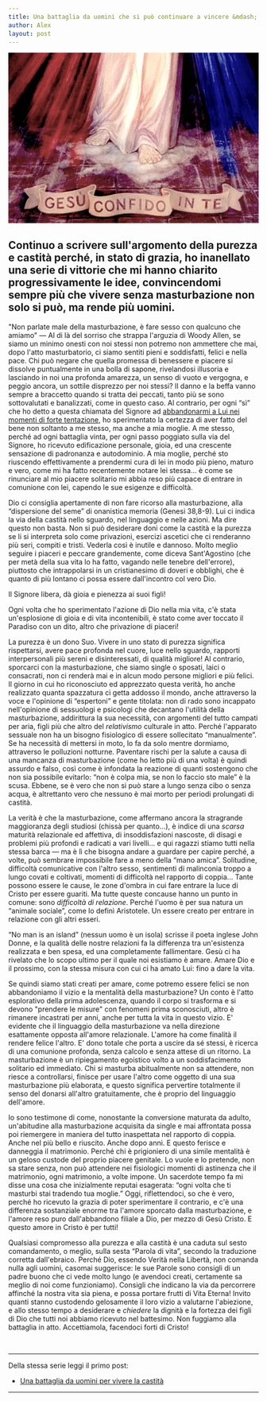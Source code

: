 ```yaml
---
title: Una battaglia da uomini che si può continuare a vincere &mdash; la purezza permanente 
author: Alex
layout: post
---
```


![](/img/posts/gesu-confido-in-te.jpg)
 
## Continuo a scrivere sull'argomento della purezza e castità perché, in stato di grazia, ho inanellato una serie di vittorie che mi hanno chiarito progressivamente le idee, convincendomi sempre più che vivere senza masturbazione non solo si può, ma rende più uomini.
 
 
 
"Non parlate male della masturbazione, è fare sesso con qualcuno che amiamo" &mdash; Al di là del sorriso che strappa l'arguzia di Woody Allen, se siamo un minimo onesti con noi stessi non potremo non ammettere che mai, dopo l'atto masturbatorio, ci siamo sentiti pieni e soddisfatti, felici e nella pace. Chi può negare che quella promessa di benessere e piacere si dissolve puntualmente in una bolla di sapone, rivelandosi illusoria e lasciando in noi una profonda amarezza, un senso di vuoto e vergogna, e peggio ancora, un sottile disprezzo per noi stessi? Il danno e la beffa vanno sempre a braccetto quando si tratta dei peccati, tanto più se sono sottovalutati e banalizzati, come in questo caso. Al contrario, per ogni “sì” che ho detto a questa chiamata del Signore ad [abbandonarmi a Lui nei momenti di forte tentazione](http://5p2p.it/2013/07/18/battaglia-da-uomini-castita.html), ho sperimentato la certezza di aver fatto del bene non soltanto a me stesso, ma anche a mia moglie. A me stesso, perché ad ogni battaglia vinta, per ogni passo poggiato sulla via del Signore, ho ricevuto edificazione personale, gioia, ed una crescente sensazione di padronanza e autodominio. A mia moglie, perché sto riuscendo effettivamente a prendermi cura di lei in modo più pieno, maturo e vero, come mi ha fatto recentemente notare lei stessa... è come se rinunciare al mio piacere solitario mi abbia reso più capace di entrare in comunione con lei, capendo le sue esigenze e difficoltà. 
 
Dio ci consiglia apertamente di non fare ricorso alla masturbazione, alla “dispersione del seme” di onanistica memoria (Genesi 38,8-9). Lui ci indica la via della castità nello sguardo, nel linguaggio e nelle azioni. Ma dire questo non basta. Non si può desiderare doni come la castità e la purezza se li si interpreta solo come privazioni, esercizi ascetici che ci renderanno più seri, compiti e tristi. Vederla così è inutile e dannoso. Molto meglio seguire i piaceri e peccare grandemente, come diceva Sant'Agostino (che per metà della sua vita lo ha fatto, vagando nelle tenebre dell'errore), piuttosto che intrappolarsi in un cristianesimo di doveri e obblighi, che è quanto di più lontano ci possa essere dall'incontro col vero Dio.
 
Il Signore libera, dà gioia e pienezza ai suoi figli!
 
Ogni volta che ho sperimentato l'azione di Dio nella mia vita, c'è stata un'esplosione di gioia e di vita incontenibili, è stato come aver toccato il Paradiso con un dito, altro che privazione di piaceri!
 
La purezza è un dono Suo. Vivere in uno stato di purezza significa rispettarsi, avere pace profonda nel cuore, luce nello sguardo, rapporti interpersonali più sereni e disinteressati, di qualità migliore! Al contrario, sporcarci con la masturbazione, che siamo single o sposati, laici o consacrati, non ci renderà mai e in alcun modo persone migliori e più felici. Il giorno in cui ho riconosciuto ed apprezzato questa verità, ho anche realizzato quanta spazzatura ci getta addosso il mondo, anche attraverso la voce e l'opinione di “espertoni” e gente titolata: non di rado sono incappato nell'opinione di sessuologi e psicologi che decantano l'utilità della masturbazione, addirittura la sua necessità, con argomenti del tutto campati per aria, figli più che altro del *relativismo* culturale in atto. Perché l'apparato sessuale non ha un bisogno fisiologico di essere sollecitato “manualmente”. Se ha necessità di mettersi in moto, lo fa da solo mentre dormiamo, attraverso le polluzioni notturne. Paventare rischi per la salute a causa di una mancanza di masturbazione (come ho letto più di una volta) è quindi assurdo e falso, così come è infondata la reazione di quanti sostengono che non sia possibile evitarlo: “non è colpa mia, se non lo faccio sto male” è la scusa. Ebbene, se è vero che non si può stare a lungo senza cibo o senza acqua, è altrettanto vero che nessuno è mai morto per periodi prolungati di castità.

 
La verità è che la masturbazione, come affermano ancora la stragrande maggioranza degli studiosi (chissà per quanto...), è indice di una *scarsa* maturità relazionale ed affettiva, di insoddisfazioni nascoste, di disagi e problemi più profondi e radicati a vari livelli... e qui ragazzi stiamo tutti nella stessa barca &mdash; ma è lì che bisogna andare a guardare per capire perché, a volte, può sembrare impossibile fare a meno della “mano amica”. Solitudine, difficoltà comunicative con l'altro sesso, sentimenti di malinconia troppo a lungo covati e coltivati, momenti di difficoltà nel rapporto di coppia... Tante possono essere le cause, le zone d'ombra in cui fare entrare la luce di Cristo per essere guariti. Ma tutte queste concause hanno un punto in comune: sono *difficoltà di relazione*. Perché l'uomo è per sua natura un “animale sociale”, come lo definì Aristotele. Un essere creato per entrare in relazione con gli altri esseri.
 
“No man is an island” (nessun uomo è un isola) scrisse il poeta inglese John Donne, e la qualità delle nostre relazioni fa la differenza tra un'esistenza realizzata e ben spesa, ed una completamente fallimentare. Gesù ci ha rivelato che lo scopo ultimo per il quale noi esistiamo è amare. Amare Dio e il prossimo, con la stessa misura con cui ci ha amato Lui: fino a dare la vita.
 
Se quindi siamo stati creati per amare, come potremo essere felici se non abbandoniamo il vizio e la mentalità della masturbazione? Un conto è l'atto esplorativo della prima adolescenza, quando il corpo si trasforma e si devono "prendere le misure" con fenomeni prima sconosciuti, altro è rimanere incastrati per anni, anche per tutta la vita in questo vizio. E' evidente che il linguaggio della masturbazione va nella direzione esattamente opposta all'amore relazionale. L'amore ha come finalità il rendere felice l'altro. E' dono totale che porta a uscire da sé stessi, è ricerca di una comunione profonda, senza calcolo e senza attese di un ritorno. La masturbazione è un ripiegamento egoistico volto a un soddisfacimento solitario ed immediato. Chi si masturba abitualmente non sa attendere, non riesce a controllarsi, finisce per usare l'altro come oggetto di una sua masturbazione più elaborata, e questo significa pervertire totalmente il senso del donarsi all'altro gratuitamente, che è proprio del linguaggio dell'amore.
 
Io sono testimone di come, nonostante la conversione maturata da adulto, un'abitudine alla masturbazione acquisita da single e mai affrontata possa poi riemergere in maniera del tutto inaspettata nel rapporto di coppia. Anche nel più bello e riuscito. Anche dopo anni. E questo ferisce e danneggia il matrimonio. Perché chi è prigioniero di una simile mentalità è un geloso custode del proprio piacere genitale. Lo vuole e lo pretende, non sa stare senza, non può attendere nei fisiologici momenti di astinenza che il matrimonio, ogni matrimonio, a volte impone. Un sacerdote tempo fa mi disse una cosa che inizialmente reputai esagerata: “ogni volta che ti masturbi stai tradendo tua moglie.” Oggi, riflettendoci, so che è vero, perché ho ricevuto la grazia di poter sperimentare il contrario, e c'è una differenza sostanziale enorme tra l'amore sporcato dalla masturbazione, e l'amore reso puro dall'abbandono filiale a Dio, per mezzo di Gesù Cristo. E questo amore in Cristo è per tutti!
 
Qualsiasi compromesso alla purezza e alla castità è una caduta sul sesto comandamento, o meglio, sulla sesta “Parola di vita”, secondo la traduzione corretta dall'ebraico. Perché Dio, essendo Verità nella Libertà, non comanda nulla agli uomini, casomai suggerisce: le sue Parole sono consigli di un padre buono che ci vede molto lungo (e avendoci creati, certamente sa meglio di noi come funzioniamo). Consigli che indicano la via da percorrere affinché la nostra vita sia piena, e possa portare frutti di Vita Eterna! Invito quanti stanno custodendo gelosamente il loro vizio a valutarne l'abiezione, e allo stesso tempo a desiderare e *chiedere* la dignità e la fortezza dei figli di Dio che tutti noi abbiamo ricevuto nel battesimo. Non fuggiamo alla battaglia in atto. Accettiamola, facendoci forti di Cristo!

<br>

---
Della stessa serie leggi il primo post:

- [Una battaglia da uomini per vivere la castità](http://5p2p.it/2013/07/18/battaglia-da-uomini-castita.html)

---
